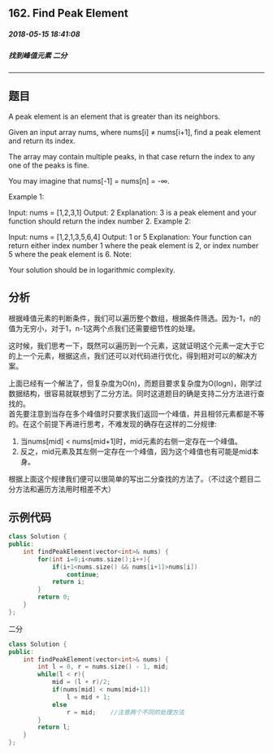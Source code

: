 ## 162. Find Peak Element
##### 2018-05-15 18:41:08
##### 找到峰值元素 二分
***
## 题目
A peak element is an element that is greater than its neighbors.

Given an input array nums, where nums[i] ≠ nums[i+1], find a peak element and return its index.

The array may contain multiple peaks, in that case return the index to any one of the peaks is fine.

You may imagine that nums[-1] = nums[n] = -∞.

Example 1:

Input: nums = [1,2,3,1]
Output: 2
Explanation: 3 is a peak element and your function should return the index number 2.
Example 2:

Input: nums = [1,2,1,3,5,6,4]
Output: 1 or 5 
Explanation: Your function can return either index number 1 where the peak element is 2, 
             or index number 5 where the peak element is 6.
Note:

Your solution should be in logarithmic complexity.

## 分析

根据峰值元素的判断条件，我们可以遍历整个数组，根据条件筛选。因为-1，n的值为无穷小，对于1，n-1这两个点我们还需要细节性的处理。

这时候，我们思考一下，既然可以遍历到一个元素，这就证明这个元素一定大于它的上一个元素，根据这点，我们还可以对代码进行优化，得到相对可以的解决方案。

上面已经有一个解法了，但复杂度为O(n)，而题目要求复杂度为O(logn)，刚学过数据结构，很容易就联想到了二分方法。同时这道题目的确是支持二分方法进行查找的。  
首先要注意到当存在多个峰值时只要求我们返回一个峰值，并且相邻元素都是不等的。在这个前提下再进行思考，不难发现的确存在这样的二分规律:

1. 当nums[mid] < nums[mid+1]时，mid元素的右侧一定存在一个峰值。
2. 反之，mid元素及其左侧一定存在一个峰值，因为这个峰值也有可能是mid本身。

根据上面这个规律我们便可以很简单的写出二分查找的方法了。（不过这个题目二分方法和遍历方法用时相差不大）


## 示例代码

```cpp
class Solution {
public:
    int findPeakElement(vector<int>& nums) {
        for(int i=0;i<nums.size();i++){
            if(i+1<nums.size() && nums[i+1]>nums[i])
                continue;
            return i;
        }
        return 0;
    }
};
```

二分

```cpp
class Solution {
public:
    int findPeakElement(vector<int>& nums) {
        int l = 0, r = nums.size() - 1, mid;
        while(l < r){
            mid = (l + r)/2;
            if(nums[mid] < nums[mid+1])
                l = mid + 1;
            else
                r = mid;    //注意两个不同的处理方法
        }
        return l;
    }
};
```
